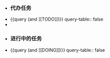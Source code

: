 - ### 代办任务
- {{query (and [[TODO]])}}
  query-table:: false
-
- ### 进行中的任务
- {{query (and [[DOING]])}}
  query-table:: false
